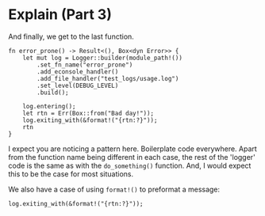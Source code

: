 # Explain (Part 3)

And finally, we get to the last function.

```rust, no_run, noplayground
fn error_prone() -> Result<(), Box<dyn Error>> {
    let mut log = Logger::builder(module_path!())
        .set_fn_name("error_prone")
        .add_econsole_handler()
        .add_file_handler("test_logs/usage.log")
        .set_level(DEBUG_LEVEL)
        .build();

    log.entering();
    let rtn = Err(Box::from("Bad day!"));
    log.exiting_with(&format!("{rtn:?}"));
    rtn
}
```

I expect you are noticing a pattern here. Boilerplate code everywhere.
Apart from the function name being different in each case, the rest of
the 'logger' code is the same as with the `do_something()` function. And, I
would expect this to be the case for most situations.

We also have a case of using `format!()` to preformat a message:

```rust, no_run, noplayground
log.exiting_with(&format!("{rtn:?}"));
```

